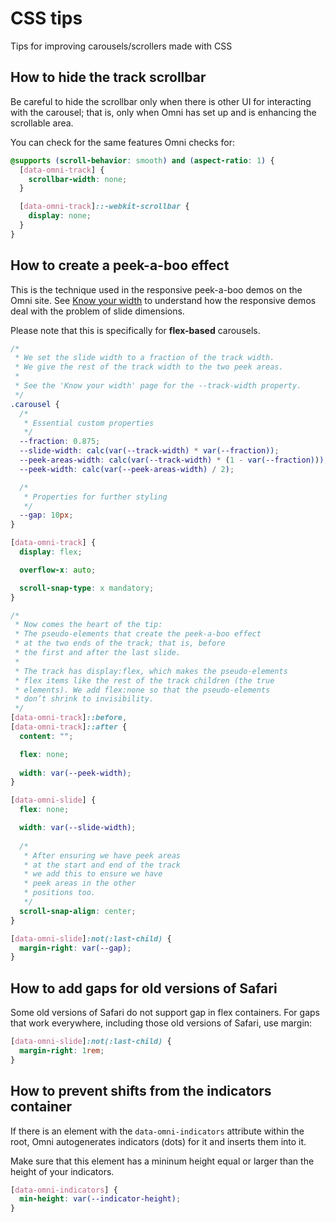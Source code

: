 
CSS tips
================================================================================

Tips for improving carousels/scrollers made with CSS


How to hide the track scrollbar
----------------------------------------

Be careful to hide the scrollbar only when there is other UI
for interacting with the carousel; that is, only when
Omni has set up and is enhancing the scrollable area.

You can check for the same features Omni checks for:

```css
@supports (scroll-behavior: smooth) and (aspect-ratio: 1) {
  [data-omni-track] {
    scrollbar-width: none;
  }

  [data-omni-track]::-webkit-scrollbar {
    display: none;
  }
}
```


How to create a peek-a-boo effect
----------------------------------------

This is the technique used in the responsive peek-a-boo demos on the Omni site.
See [Know your width](css-tips-know-your-width.md) to understand how the
responsive demos deal with the problem of slide dimensions.

Please note that this is specifically for **flex-based** carousels.

```css
/*
 * We set the slide width to a fraction of the track width.
 * We give the rest of the track width to the two peek areas.
 *
 * See the 'Know your width' page for the --track-width property.
 */
.carousel {
  /*
   * Essential custom properties
   */
  --fraction: 0.875;
  --slide-width: calc(var(--track-width) * var(--fraction));
  --peek-areas-width: calc(var(--track-width) * (1 - var(--fraction)));
  --peek-width: calc(var(--peek-areas-width) / 2);

  /*
   * Properties for further styling
   */
  --gap: 10px;
}

[data-omni-track] {
  display: flex;

  overflow-x: auto;

  scroll-snap-type: x mandatory;
}

/*
 * Now comes the heart of the tip:
 * The pseudo-elements that create the peek-a-boo effect
 * at the two ends of the track; that is, before
 * the first and after the last slide.
 *
 * The track has display:flex, which makes the pseudo-elements
 * flex items like the rest of the track children (the true
 * elements). We add flex:none so that the pseudo-elements
 * don’t shrink to invisibility.
 */
[data-omni-track]::before,
[data-omni-track]::after {
  content: "";

  flex: none;
  
  width: var(--peek-width);
}

[data-omni-slide] {
  flex: none;

  width: var(--slide-width);
  
  /*
   * After ensuring we have peek areas
   * at the start and end of the track
   * we add this to ensure we have
   * peek areas in the other
   * positions too.
   */
  scroll-snap-align: center;
}

[data-omni-slide]:not(:last-child) {
  margin-right: var(--gap);
}
```


How to add gaps for old versions of Safari
----------------------------------------

Some old versions of Safari do not support gap in flex containers.
For gaps that work everywhere, including those old versions of Safari,
use margin:

```css
[data-omni-slide]:not(:last-child) {
  margin-right: 1rem;
}
```


How to prevent shifts from the indicators container
----------------------------------------

If there is an element with the `data-omni-indicators` attribute within the root,
Omni autogenerates indicators (dots) for it and inserts them into it.

Make sure that this element has a mininum height equal or larger than
the height of your indicators.

```css
[data-omni-indicators] {
  min-height: var(--indicator-height);
}
```
